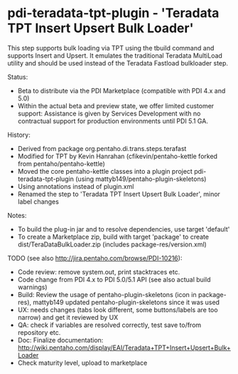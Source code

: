 pdi-teradata-tpt-plugin - 'Teradata TPT Insert Upsert Bulk Loader'
==================================================================

This step supports bulk loading via TPT using the tbuild command and supports Insert and Upsert. 
It emulates the traditional Teradata MultiLoad utility and should be used instead of the Teradata Fastload bulkloader step.

Status:
- Beta to distribute via the PDI Marketplace (compatible with PDI 4.x and 5.0)
- Within the actual beta and preview state, we offer limited customer support: 
  Assistance is given by Services Development with no contractual support for production environments until PDI 5.1 GA.

History:
- Derived from package org.pentaho.di.trans.steps.terafast
- Modified for TPT by Kevin Hanrahan (cfikevin/pentaho-kettle forked from pentaho/pentaho-kettle)
- Moved the core pentaho-kettle classes into a plugin project pdi-teradata-tpt-plugin (using mattyb149/pentaho-plugin-skeletons)
- Using annotations instead of plugin.xml
- Renamed the step to 'Teradata TPT Insert Upsert Bulk Loader', minor label changes

Notes:
- To build the plug-in jar and to resolve dependencies, use target 'default'
- To create a Marketplace zip, build with target 'package' to create dist/TeraDataBulkLoader.zip (includes package-res/version.xml)

TODO (see also http://jira.pentaho.com/browse/PDI-10216): 
- Code review: remove system.out, print stacktraces etc.
- Code change from PDI 4.x to PDI 5.0/5.1 API (see also actual build warnings) 
- Build: Review the usage of pentaho-plugin-skeletons (icon in package-res), mattyb149 updated pentaho-plugin-skeletons since it was used
- UX: needs changes (tabs look different, some buttons/labels are too narrow) and get it reviewed by UX  
- QA: check if variables are resolved correctly, test save to/from repository etc.
- Doc: Finalize documentation: http://wiki.pentaho.com/display/EAI/Teradata+TPT+Insert+Upsert+Bulk+Loader
- Check maturity level, upload to marketplace